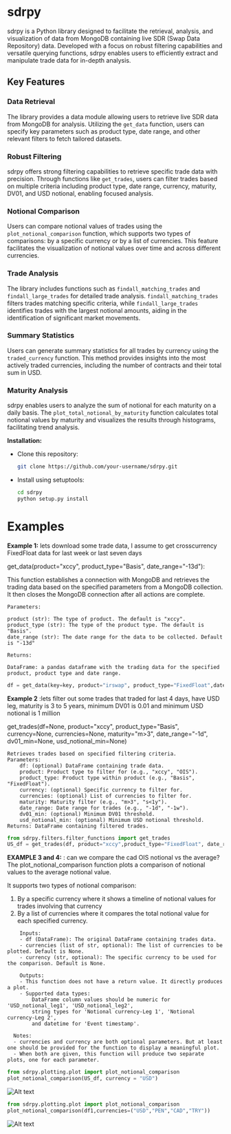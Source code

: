 # sdrpy

sdrpy is a Python library designed to facilitate the retrieval, analysis, and visualization of data from MongoDB containing live SDR (Swap Data Repository) data. Developed with a focus on robust filtering capabilities and versatile querying functions, sdrpy enables users to efficiently extract and manipulate trade data for in-depth analysis.

## Key Features

### Data Retrieval

The library provides a data module allowing users to retrieve live SDR data from MongoDB for analysis. Utilizing the `get_data` function, users can specify key parameters such as product type, date range, and other relevant filters to fetch tailored datasets.

### Robust Filtering

sdrpy offers strong filtering capabilities to retrieve specific trade data with precision. Through functions like `get_trades`, users can filter trades based on multiple criteria including product type, date range, currency, maturity, DV01, and USD notional, enabling focused analysis.

### Notional Comparison

Users can compare notional values of trades using the `plot_notional_comparison` function, which supports two types of comparisons: by a specific currency or by a list of currencies. This feature facilitates the visualization of notional values over time and across different currencies.

### Trade Analysis

The library includes functions such as `findall_matching_trades` and `findall_large_trades` for detailed trade analysis. `findall_matching_trades` filters trades matching specific criteria, while `findall_large_trades` identifies trades with the largest notional amounts, aiding in the identification of significant market movements.

### Summary Statistics

Users can generate summary statistics for all trades by currency using the `traded_currency` function. This method provides insights into the most actively traded currencies, including the number of contracts and their total sum in USD.

### Maturity Analysis

sdrpy enables users to analyze the sum of notional for each maturity on a daily basis. The `plot_total_notional_by_maturity` function calculates total notional values by maturity and visualizes the results through histograms, facilitating trend analysis.

**Installation:**

- Clone this repository:
  ```bash
  git clone https://github.com/your-username/sdrpy.git
  ```
- Install using setuptools:
  ```bash
  cd sdrpy
  python setup.py install
  ```


# Examples  
**Example 1:** lets download some trade data, I assume to get crosscurrency FixedFloat data for last week or last seven days

get_data(product="xccy", product_type="Basis", date_range="-13d"):

This function establishes a connection with MongoDB and retrieves the trading data based on the specified parameters from a MongoDB collection. It then closes the MongoDB connection after all actions are complete.

    Parameters:

    product (str): The type of product. The default is "xccy".
    product_type (str): The type of the product type. The default is "Basis".
    date_range (str): The date range for the data to be collected. Default is "-13d"

    Returns:

    DataFrame: a pandas dataframe with the trading data for the specified product, product type and date range.  


```python
df = get_data(key=key, product="irswap", product_type="FixedFloat",date_range="-1w") # or can use "-7d" in the date_range argument
```


**Example 2** :lets filter out some trades that traded for last 4 days, have USD leg, maturity is 3 to 5 years, minimum DV01 is 0.01 and minimum USD notional is 1 million

get_trades(df=None, product="xccy", product_type="Basis", currency=None, currencies=None, maturity="m>3", date_range="-1d", dv01_min=None, usd_notional_min=None)

    Retrieves trades based on specified filtering criteria.
    Parameters:
        df: (optional) DataFrame containing trade data.
        product: Product type to filter for (e.g., "xccy", "OIS").
        product_type: Product type within product (e.g., "Basis", "FixedFloat").
        currency: (optional) Specific currency to filter for.
        currencies: (optional) List of currencies to filter for.
        maturity: Maturity filter (e.g., "m>3", "s<1y").
        date_range: Date range for trades (e.g., "-1d", "-1w").
        dv01_min: (optional) Minimum DV01 threshold.
        usd_notional_min: (optional) Minimum USD notional threshold.
    Returns: DataFrame containing filtered trades.


```python
from sdrpy.filters.filter_functions import get_trades
US_df = get_trades(df, product="xccy",product_type="FixedFloat", date_range="-4d", currency="USD", maturity="3<m<5", dv01_min=0.01, usd_notional_min=1000000)
```

**EXAMPLE 3 and 4:** : can we compare the cad OIS notional vs the average?
The plot_notional_comparison function plots a comparison of notional values to the average notional value.

It supports two types of notional comparison:

1.   By a specific currency where it shows a timeline of notional values for trades involving that currency
2.   By a list of currencies where it compares the total notional value for each specified currency.
    


```
    Inputs:
    - df (DataFrame): The original DataFrame containing trades data.
    - currencies (list of str, optional): The list of currencies to be plotted. Default is None.
    - currency (str, optional): The specific currency to be used for the comparison. Default is None.
    
    Outputs:
    - This function does not have a return value. It directly produces a plot.
    - Supported data types:
        DataFrame column values should be numeric for 'USD_notional_leg1', 'USD_notional_leg2',
        string types for 'Notional currency-Leg 1', 'Notional currency-Leg 2',
        and datetime for 'Event timestamp'.
```

      
          
      Notes:
      - currencies and currency are both optional parameters. But at least one should be provided for the function to display a meaningful plot.
      - When both are given, this function will produce two separate plots, one for each parameter.

```python
from sdrpy.plotting.plot import plot_notional_comparison
plot_notional_comparison(US_df, currency = "USD")
```
![Alt text](https://github.com/anchorblock/sdrpy/blob/main/notional_comp1.png)


```python
from sdrpy.plotting.plot import plot_notional_comparison
plot_notional_comparison(df1,currencies=("USD","PEN","CAD","TRY"))
```
![Alt text](https://github.com/anchorblock/sdrpy/blob/main/notional_comp2.png)



<!-- **Main Functions:**

**`get_trades(df=None, product="xccy", product_type="Basis", currency=None, currencies=None, maturity="m>3", date_range="-1d", dv01_min=None, usd_notional_min=None)`**

- Retrieves trades based on specified filtering criteria.
- **Parameters:**
  - `df`: (optional) DataFrame containing trade data.
  - `product`: Product type to filter for (e.g., "xccy", "OIS").
  - `product_type`: Product type within product (e.g., "Basis", "FixedFloat").
  - `currency`: (optional) Specific currency to filter for.
  - `currencies`: (optional) List of currencies to filter for.
  - `maturity`: Maturity filter (e.g., "m>3", "s<1y").
  - `date_range`: Date range for trades (e.g., "-1d", "-1w").
  - `dv01_min`: (optional) Minimum DV01 threshold.
  - `usd_notional_min`: (optional) Minimum USD notional threshold.
- **Returns:** DataFrame containing filtered trades.

**`daily_report(df, num_curr=3)`**

- Generates a currency-wise daily report based on provided trade data.
- **Parameters:**
  - `df`: DataFrame containing trade data.
  - `num_curr`: (optional) Number of currencies to include in report.
- **Outputs:** Plots and tables containing trade data statistics and insights.


**Usage:**
```python
import sdrpy
sdrpy.get_trades()
```
```python
import sdrpy
sdrpy.daily_report()
``` -->